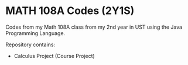 # MATH 108A Codes (2Y1S)
Codes from my Math 108A class from my 2nd year in UST using the Java Programming Language.

Repository contains:
  - Calculus Project (Course Project)
